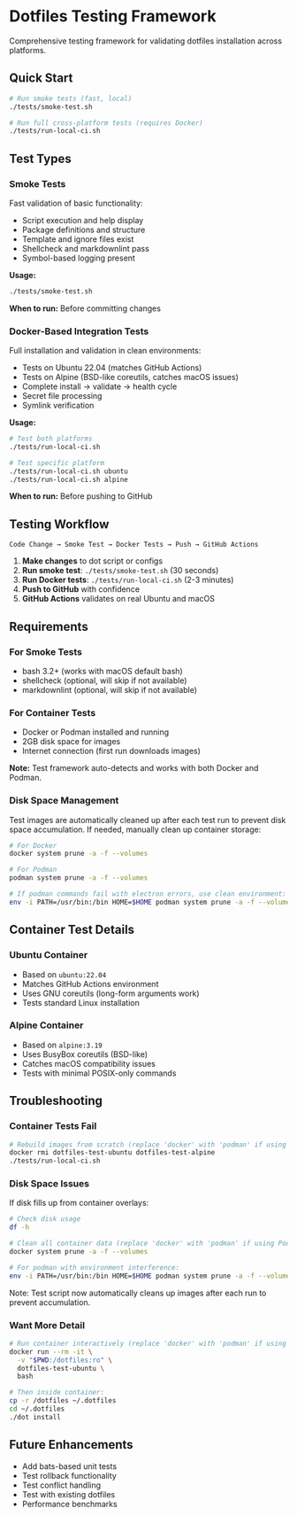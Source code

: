 # Dotfiles Testing Framework

Comprehensive testing framework for validating dotfiles installation across platforms.

## Quick Start

```bash
# Run smoke tests (fast, local)
./tests/smoke-test.sh

# Run full cross-platform tests (requires Docker)
./tests/run-local-ci.sh
```

## Test Types

### Smoke Tests

Fast validation of basic functionality:

- Script execution and help display
- Package definitions and structure
- Template and ignore files exist
- Shellcheck and markdownlint pass
- Symbol-based logging present

**Usage:**

```bash
./tests/smoke-test.sh
```

**When to run:** Before committing changes

### Docker-Based Integration Tests

Full installation and validation in clean environments:

- Tests on Ubuntu 22.04 (matches GitHub Actions)
- Tests on Alpine (BSD-like coreutils, catches macOS issues)
- Complete install → validate → health cycle
- Secret file processing
- Symlink verification

**Usage:**

```bash
# Test both platforms
./tests/run-local-ci.sh

# Test specific platform
./tests/run-local-ci.sh ubuntu
./tests/run-local-ci.sh alpine
```

**When to run:** Before pushing to GitHub

## Testing Workflow

```mermaid
Code Change → Smoke Test → Docker Tests → Push → GitHub Actions
```

1. **Make changes** to dot script or configs
2. **Run smoke test**: `./tests/smoke-test.sh` (30 seconds)
3. **Run Docker tests**: `./tests/run-local-ci.sh` (2-3 minutes)
4. **Push to GitHub** with confidence
5. **GitHub Actions** validates on real Ubuntu and macOS

## Requirements

### For Smoke Tests

- bash 3.2+ (works with macOS default bash)
- shellcheck (optional, will skip if not available)
- markdownlint (optional, will skip if not available)

### For Container Tests

- Docker or Podman installed and running
- 2GB disk space for images
- Internet connection (first run downloads images)

**Note:** Test framework auto-detects and works with both Docker and Podman.

### Disk Space Management

Test images are automatically cleaned up after each test run to prevent disk space accumulation.
If needed, manually clean up container storage:

```bash
# For Docker
docker system prune -a -f --volumes

# For Podman
podman system prune -a -f --volumes

# If podman commands fail with electron errors, use clean environment:
env -i PATH=/usr/bin:/bin HOME=$HOME podman system prune -a -f --volumes
```

## Container Test Details

### Ubuntu Container

- Based on `ubuntu:22.04`
- Matches GitHub Actions environment
- Uses GNU coreutils (long-form arguments work)
- Tests standard Linux installation

### Alpine Container

- Based on `alpine:3.19`
- Uses BusyBox coreutils (BSD-like)
- Catches macOS compatibility issues
- Tests with minimal POSIX-only commands

## Troubleshooting

### Container Tests Fail

```bash
# Rebuild images from scratch (replace 'docker' with 'podman' if using Podman)
docker rmi dotfiles-test-ubuntu dotfiles-test-alpine
./tests/run-local-ci.sh
```

### Disk Space Issues

If disk fills up from container overlays:

```bash
# Check disk usage
df -h

# Clean all container data (replace 'docker' with 'podman' if using Podman)
docker system prune -a -f --volumes

# For podman with environment interference:
env -i PATH=/usr/bin:/bin HOME=$HOME podman system prune -a -f --volumes
```

Note: Test script now automatically cleans up images after each run to prevent accumulation.

### Want More Detail

```bash
# Run container interactively (replace 'docker' with 'podman' if using Podman)
docker run --rm -it \
  -v "$PWD:/dotfiles:ro" \
  dotfiles-test-ubuntu \
  bash

# Then inside container:
cp -r /dotfiles ~/.dotfiles
cd ~/.dotfiles
./dot install
```

## Future Enhancements

- Add bats-based unit tests
- Test rollback functionality
- Test conflict handling
- Test with existing dotfiles
- Performance benchmarks
